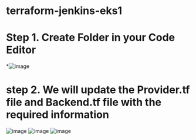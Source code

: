 # terraform-jenkins-eks1

# Step 1. Create Folder in your Code Editor
*![image](https://github.com/rogerbarrow/terraform-jenkins-eks1/assets/46138186/1f13528c-5cd3-467c-8e86-cb555b98e02c)
# step 2. We will update the Provider.tf file and Backend.tf file with the required information
![image](https://github.com/rogerbarrow/terraform-jenkins-eks1/assets/46138186/bdbec8bc-25a9-4763-b91e-0aee41a4878e)
![image](https://github.com/rogerbarrow/terraform-jenkins-eks1/assets/46138186/cbccc8b5-2bc2-4b65-9d03-e2da186993a9)
![image](https://github.com/rogerbarrow/terraform-jenkins-eks1/assets/46138186/852bdd48-5484-43c5-8723-f147b0807f31)
